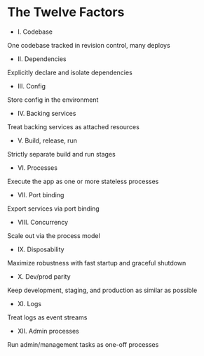 # The Twelve Factors

- I. Codebase 

One codebase tracked in revision control, many deploys

- II. Dependencies

Explicitly declare and isolate dependencies

- III. Config

Store config in the environment

- IV. Backing services

Treat backing services as attached resources

- V. Build, release, run

Strictly separate build and run stages

- VI. Processes

Execute the app as one or more stateless processes

- VII. Port binding

Export services via port binding

- VIII. Concurrency

Scale out via the process model

- IX. Disposability

Maximize robustness with fast startup and graceful shutdown

- X. Dev/prod parity

Keep development, staging, and production as similar as possible

- XI. Logs

Treat logs as event streams

- XII. Admin processes

Run admin/management tasks as one-off processes
